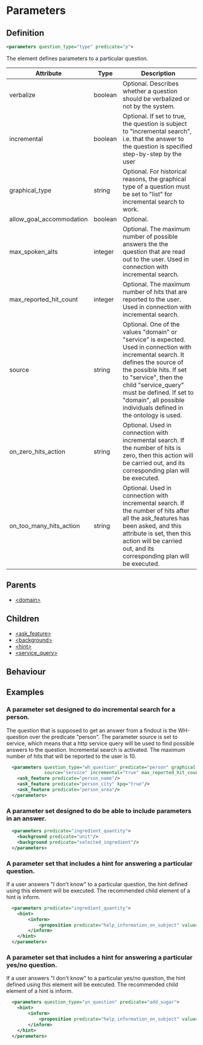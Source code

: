# Parameters
## Definition
```xml
<parameters question_type="type" predicate="p">
```

The element defines parameters to a particular question.


Attribute | Type | Description |
--- | --- | --- |
verbalize | boolean | Optional. Describes whether a question should be verbalized or not by the system.|
incremental | boolean | Optional. If set to true, the question is subject to "incremental search", i.e. that the answer to the question is specified step-by-step by the user |
graphical_type | string | Optional. For historical reasons, the graphical type of a question must be set to "list" for incremental search to work.
allow\_goal\_accommodation | boolean | Optional.|
max\_spoken\_alts | integer | Optional. The maximum number of possible answers the the question that are read out to the user. Used in connection with incremental search. |
max\_reported\_hit\_count | integer | Optional. The maximum number of hits that are reported to the user. Used in connection with incremental search. |
source | string | Optional. One of the values "domain" or "service" is expected. Used in connection with incremental search. It defines the source of the possible hits. If set to "service", then the child "service_query" must be defined. If set to "domain", all possible individuals defined in the ontology is used.|
on\_zero\_hits\_action | string | Optional. Used in connection with incremental search. If the number of hits is zero, then this action will be carried out, and its corresponding plan will be executed.
on\_too\_many\_hits\_action | string | Optional. Used in connection with incremental search. If the number of hits after all the ask_features has been asked, and this attribute is set, then this action will be carried out, and its corresponding plan will be executed.

## Parents
- [<domain\>](/dialog-domain-description-definition/domain/elements/domain)

## Children
- [<ask_feature\>](/dialog-domain-description-definition/domain/children/ask_feature)
- [<background\>](/dialog-domain-description-definition/domain/children/background)
- [<hint\>](/dialog-domain-description-definition/domain/children/hint)
- [<service_query\>](/dialog-domain-description-definition/domain/children/service_query)


## Behaviour


## Examples
### A parameter set designed to do incremental search for a person.

The question that is supposed to get an answer from a findout is the WH-question over the predicate "person". The parameter source is set to service, which means that a http service query will be used to find possible answers to the question. Incremental search is activated. The maximum number of hits that will be reported to the user is 10.

```xml
  <parameters question_type="wh_question" predicate="person" graphical_type="list"
              source="service" incremental="true" max_reported_hit_count="10">
    <ask_feature predicate="person_name"/>
    <ask_feature predicate="person_city" kpq="true"/>
    <ask_feature predicate="person_area"/>
  </parameters>
```

### A parameter set designed to do be able to include parameters in an answer.

```xml
  <parameters predicate="ingredient_quantity">
    <background predicate="unit"/>
    <background predicate="selected_ingredient"/>
  </parameters>
```

### A parameter set that includes a hint for answering a particular question.

If a user answers "I don't know" to a particular question, the hint defined using this element will be executed. The recommended child element of a hint is inform.

```xml
  <parameters predicate="ingredient_quantity">
    <hint>
        <inform>
            <proposition predicate="help_information_on_subject" value="hint_on_quantity"/>
        </inform>
    </hint>
  </parameters>
```

### A parameter set that includes a hint for answering a particular yes/no question.

If a user answers "I don't know" to a particular yes/no question, the hint defined using this element will be executed. The recommended child element of a hint is inform.

```xml
  <parameters question_type="yn_question" predicate="add_sugar">
    <hint>
        <inform>
            <proposition predicate="help_information_on_subject" value="hint_on_adding_sugar"/>
        </inform>
    </hint>
  </parameters>
```
